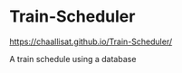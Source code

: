 # Train-Scheduler

https://chaallisat.github.io/Train-Scheduler/

A train schedule using a database
